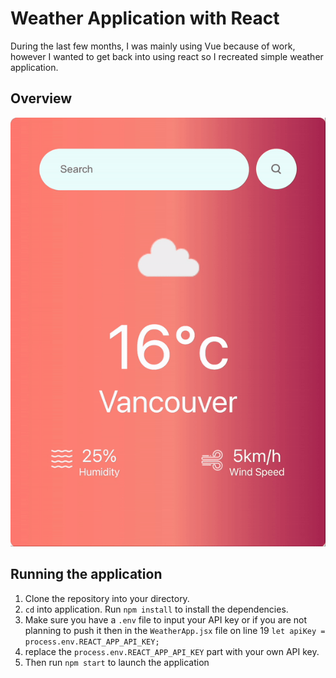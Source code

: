# Weather Application with React
During the last few months, I was mainly using Vue because of work, however I wanted to get back into using react so I recreated simple weather application.

## Overview
![Overview](https://github.com/LingJason/Weather-app-react/blob/main/src/Components/Assets/demo.gif)


## Running the application
1. Clone the repository into your directory.
2. `cd` into application. Run `npm install` to install the dependencies.
3. Make sure you have a `.env` file to input your API key or if you are not planning to push it then in the `WeatherApp.jsx` file on line 19 `let apiKey = process.env.REACT_APP_API_KEY;`
4. replace the `process.env.REACT_APP_API_KEY` part with your own API key.
5. Then run `npm start` to launch the application
